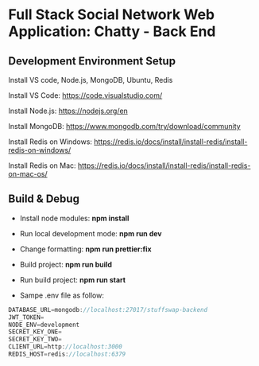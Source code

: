 # Full Stack Social Network Web Application: Chatty - Back End

## Development Environment Setup
Install VS code, Node.js, MongoDB, Ubuntu, Redis

Install VS Code: https://code.visualstudio.com/

Install Node.js: https://nodejs.org/en

Install MongoDB: https://www.mongodb.com/try/download/community

Install Redis on Windows: https://redis.io/docs/install/install-redis/install-redis-on-windows/

Install Redis on Mac: https://redis.io/docs/install/install-redis/install-redis-on-mac-os/

## Build & Debug
- Install node modules: **npm install**
- Run local development mode: **npm run dev**
- Change formatting: **npm run prettier:fix**
- Build project: **npm run build**
- Run build project: **npm run start**

- Sampe .env file as follow:
```typescript
DATABASE_URL=mongodb://localhost:27017/stuffswap-backend
JWT_TOKEN=
NODE_ENV=development
SECRET_KEY_ONE=
SECRET_KEY_TWO=
CLIENT_URL=http://localhost:3000
REDIS_HOST=redis://localhost:6379
```
